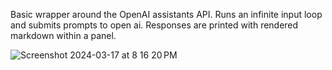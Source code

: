 Basic wrapper around the OpenAI assistants API. Runs an infinite input loop and submits prompts to open ai. Responses are printed with rendered markdown within a panel.

![Screenshot 2024-03-17 at 8 16 20 PM](https://github.com/tathibo1/sweassist/assets/3408130/f115094d-e1ae-4e2a-a6a1-47c580c1bea7)
